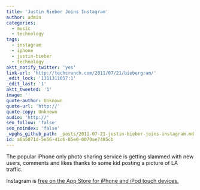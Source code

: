 ```yaml
---
title: 'Justin Bieber Joins Instagram'
author: admin
categories:
  - music
  - technology
tags:
  - instagram
  - iphone
  - justin-bieber
  - technology
aktt_notify_twitter: 'yes'
link-url: 'http://techcrunch.com/2011/07/21/biebergram/'
_edit_lock: '1311311057:1'
_edit_last: '1'
aktt_tweeted: '1'
image: ''
quote-author: Unknown
quote-url: 'http://'
quote-copy: Unknown
audio: 'http://'
seo_follow: 'false'
seo_noindex: 'false'
_wpghs_github_path: _posts/2011-07-21-justin-bieber-joins-instagram.md
id: a6a5071d-5e56-41c6-85e0-0070ae7485cb
---
```

<p>The popular iPhone only photo sharing service is getting slammed with new users, comments and likes thanks to some kid posting a picture of LA traffic.</p>
<p>Instagram is <a href="http://click.linksynergy.com/fs-bin/stat?id=6PFrOqNV4B8&offerid=146261&type=3&subid=0&tmpid=1826&RD_PARM1=http%253A%252F%252Fitunes.apple.com%252Fca%252Fapp%252Finstagram%252Fid389801252%253Fmt%253D8%2526uo%253D4%2526partnerId%253D30" target="itunes_store">free on the App Store for iPhone and iPod touch devices.</a></p>
